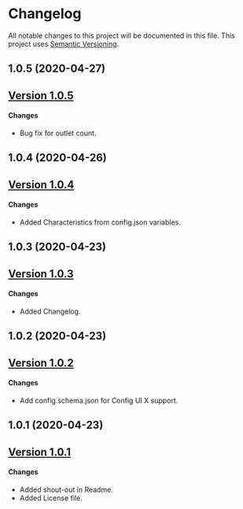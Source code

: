 # Changelog

All notable changes to this project will be documented in this file. This project uses [Semantic Versioning](https://semver.org/).

## 1.0.5 (2020-04-27)

## [Version 1.0.5](https://github.com/ecoen66/homebridge-raritan-pdu/compare/v1.0.4...1.0.5)

#### Changes

- Bug fix for outlet count.

## 1.0.4 (2020-04-26)

## [Version 1.0.4](https://github.com/ecoen66/homebridge-raritan-pdu/compare/v1.0.3...1.0.4)

#### Changes

- Added Characteristics from config.json variables.

## 1.0.3 (2020-04-23)

## [Version 1.0.3](https://github.com/ecoen66/homebridge-raritan-pdu/compare/v1.0.2...1.0.3)

#### Changes

- Added Changelog.

## 1.0.2 (2020-04-23)

## [Version 1.0.2](https://github.com/ecoen66/homebridge-raritan-pdu/compare/v1.0.1...1.0.2)

#### Changes

- Add config.schema.json for Config UI X support.

## 1.0.1 (2020-04-23)

## [Version 1.0.1](https://github.com/ecoen66/homebridge-raritan-pdu/compare/v1.0.0...1.0.1)

#### Changes

- Added shout-out in Readme.
- Added License file.
